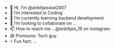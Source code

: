 - 👋 Hi, I’m @ankitjaiswal2407
- 👀 I’m interested in Coding
- 🌱 I’m currently learning backend development
- 💞️ I’m looking to collaborate on ...
- 📫 How to reach me ...@ankitjais_19 on instagram
- 😄 Pronouns: Tech guy
- ⚡ Fun fact: ...

<!---
ankitjaiswal2407/ankitjaiswal2407 is a ✨ special ✨ repository because its `README.md` (this file) appears on your GitHub profile.
You can click the Preview link to take a look at your changes.
--->
